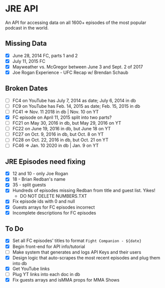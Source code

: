 # JRE API

An API for accessing data on all 1600+ episodes of the most popular podcast in the world.

## Missing Data

- [x] June 28, 2014 FC, parts 1 and 2
- [x] July 11, 2015 FC
- [x] Mayweather vs. McGregor between June 3 and Sept. 2 of 2017
- [x] Joe Rogan Experience - UFC Recap w/ Brendan Schaub

## Broken Dates

- [ ] FC4 on YouTube has July 7, 2014 as date; July 6, 2014 in db
- [ ] FC9 on YouTube has Feb. 14, 2015 as date; Feb. 15, 2015 in db
- [ ] FC41 => Nov. 11 2018 in db | Nov. 10 on YT
- [x] FC episode on April 11, 2015 split into two parts?
- [ ] FC21 on May 30, 2016 in db, but May 29, 2016 on YT
- [ ] FC22 on June 19, 2016 in db, but June 18 on YT
- [ ] FC27 on Oct. 9, 2016 in db, but Oct. 8 on YT
- [ ] FC28 on Oct. 22, 2016 in db, but Oct. 21 on YT
- [ ] FC46 => Jan. 10 2020 in db | Jan. 9 on YT

## JRE Episodes need fixing

- [x] 12 and 10 - only Joe Rogan
- [x] 18 - Brian Redban's name
- [x] 35 - split guests
- [x] Hundreds of episodes missing Redban from title and guest list. Yikes!
  - DO NOT DELETE NUMBERS.TXT
- [x] Fix episode ids with 0 and null
- [x] Guests arrays for FC episodes incorrect
- [x] Incomplete descriptions for FC episodes

## To Do

- [x] Set all FC episodes' titles to format `Fight Companion - ${date}`
- [x] Begin front-end for API info/tutorial
- [ ] Make system that generates and logs API Keys and their users
- [x] Design logic that auto-scrapes the most recent episodes and plug them into db
- [x] Get YouTube links
- [ ] Plug YT links into each doc in db
- [x] Fix guests arrays and isMMA props for MMA Shows